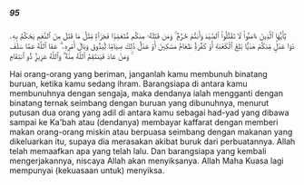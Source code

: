 ##### 95

<span class="ayah">يَٰٓأَيُّهَا ٱلَّذِينَ ءَامَنُوا۟ لَا تَقْتُلُوا۟ ٱلصَّيْدَ وَأَنتُمْ حُرُمٌۭ ۚ وَمَن قَتَلَهُۥ مِنكُم مُّتَعَمِّدًۭا فَجَزَآءٌۭ مِّثْلُ مَا قَتَلَ مِنَ ٱلنَّعَمِ يَحْكُمُ بِهِۦ ذَوَا عَدْلٍۢ مِّنكُمْ هَدْيًۢا بَٰلِغَ ٱلْكَعْبَةِ أَوْ كَفَّٰرَةٌۭ طَعَامُ مَسَٰكِينَ أَوْ عَدْلُ ذَٰلِكَ صِيَامًۭا لِّيَذُوقَ وَبَالَ أَمْرِهِۦ ۗ عَفَا ٱللَّهُ عَمَّا سَلَفَ ۚ وَمَنْ عَادَ فَيَنتَقِمُ ٱللَّهُ مِنْهُ ۗ وَٱللَّهُ عَزِيزٌۭ ذُو ٱنتِقَامٍ</span>

<span class="ayah_translation">Hai orang-orang yang beriman, janganlah kamu membunuh binatang buruan, ketika kamu sedang ihram. Barangsiapa di antara kamu membunuhnya dengan sengaja, maka dendanya ialah mengganti dengan binatang ternak seimbang dengan buruan yang dibunuhnya, menurut putusan dua orang yang adil di antara kamu sebagai had-yad yang dibawa sampai ke Ka'bah atau (dendanya) membayar kaffarat dengan memberi makan orang-orang miskin atau berpuasa seimbang dengan makanan yang dikeluarkan itu, supaya dia merasakan akibat buruk dari perbuatannya. Allah telah memaafkan apa yang telah lalu. Dan barangsiapa yang kembali mengerjakannya, niscaya Allah akan menyiksanya. Allah Maha Kuasa lagi mempunyai (kekuasaan untuk) menyiksa.</span>
